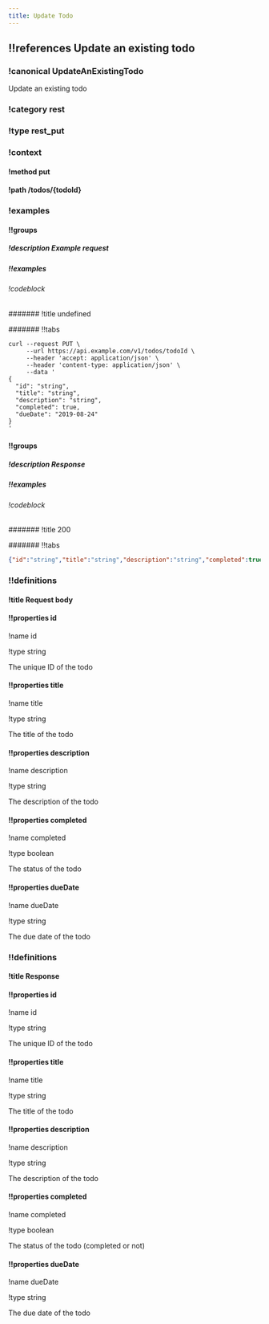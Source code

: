 ```yaml
---
title: Update Todo
---
```

## !!references Update an existing todo

### !canonical UpdateAnExistingTodo


Update an existing todo


### !category rest

### !type rest_put

### !context

#### !method put

#### !path /todos/{todoId}

### !examples

#### !!groups

##### !description Example request

##### !!examples

###### !codeblock

####### !title undefined

####### !!tabs

```curl !code curl
curl --request PUT \
     --url https://api.example.com/v1/todos/todoId \
     --header 'accept: application/json' \
     --header 'content-type: application/json' \
     --data '
{
  "id": "string",
  "title": "string",
  "description": "string",
  "completed": true,
  "dueDate": "2019-08-24"
}
'
```

#### !!groups

##### !description Response

##### !!examples

###### !codeblock

####### !title 200

####### !!tabs

```json !code json
{"id":"string","title":"string","description":"string","completed":true,"dueDate":"2019-08-24"}
```

### !!definitions

#### !title Request body

#### !!properties id

!name id

!type string

The unique ID of the todo

#### !!properties title

!name title

!type string

The title of the todo

#### !!properties description

!name description

!type string

The description of the todo

#### !!properties completed

!name completed

!type boolean

The status of the todo

#### !!properties dueDate

!name dueDate

!type string

The due date of the todo

### !!definitions

#### !title Response

#### !!properties id

!name id

!type string

The unique ID of the todo

#### !!properties title

!name title

!type string

The title of the todo

#### !!properties description

!name description

!type string

The description of the todo

#### !!properties completed

!name completed

!type boolean

The status of the todo (completed or not)

#### !!properties dueDate

!name dueDate

!type string

The due date of the todo
